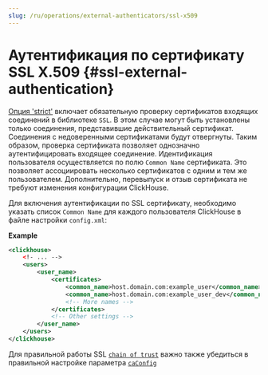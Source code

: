 ```yaml
---
slug: /ru/operations/external-authenticators/ssl-x509
---
```

# Аутентификация по сертификату SSL X.509  {#ssl-external-authentication}

[Опция 'strict'](../server-configuration-parameters/settings.md#server_configuration_parameters-openssl) включает обязательную проверку сертификатов входящих соединений в библиотеке `SSL`. В этом случае могут быть установлены только соединения, представившие действительный сертификат. Соединения с недоверенными сертификатами будут отвергнуты. Таким образом, проверка сертификата позволяет однозначно аутентифицировать входящее соединение. Идентификация пользователя осуществляется по полю `Common Name` сертификата. Это позволяет ассоциировать несколько сертификатов с одним и тем же пользователем. Дополнительно, перевыпуск и отзыв сертификата не требуют изменения конфигурации ClickHouse.

Для включения аутентификации по SSL сертификату, необходимо указать список `Common Name` для каждого пользователя ClickHouse в файле настройки `config.xml`:

**Example**
```xml
<clickhouse>
    <!- ... -->
    <users>
        <user_name>
            <certificates>
                <common_name>host.domain.com:example_user</common_name>
                <common_name>host.domain.com:example_user_dev</common_name>
                <!-- More names -->
            </certificates>
            <!-- Other settings -->
        </user_name>
    </users>
</clickhouse>
```

Для правильной работы SSL [`chain of trust`](https://en.wikipedia.org/wiki/Chain_of_trust) важно также убедиться в правильной настройке параметра [`caConfig`](../server-configuration-parameters/settings.md#server_configuration_parameters-openssl)
